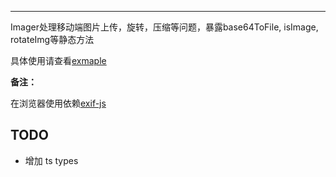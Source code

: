 ---
Imager处理移动端图片上传，旋转，压缩等问题，暴露base64ToFile, isImage, rotateImg等静态方法

具体使用请查看[exmaple](./examples/)

**备注：**

在浏览器使用依赖[exif-js](https://github.com/exif-js/exif-js)

## TODO

- 增加 ts types

